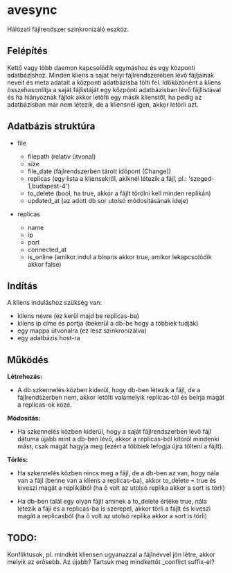 # avesync

Hálózati fájlrendszer szinkronizáló eszköz.

## Felépítés

Kettő vagy több daemon kapcsolódik egymáshoz és egy központi adatbázishoz. Minden kliens a saját helyi fájlrendszerében lévő fájljainak neveit és meta adatait a központi adatbázisba tölti fel. Időközönént a kliens összehasonlítja a saját fájlistáját egy közpönti adatbázisban lévő fájllistával és ha hiányoznak fájlok akkor letölti egy másik klienstől, ha pedig az adatbázisban már nem létezik, de a kliensnél igen, akkor letörli azt.

## Adatbázis struktúra

- file
  - filepath (relatív útvonal)
  - size
  - file_date (fájlrendszerben tárolt időpont (Change))
  - replicas (egy lista a kliensekről, akiknél létezik a fájl, pl.: 'szeged-1,budapest-4')
  - to_delete (bool, ha true, akkor a fájlt törölni kell minden replikán)
  - updated_at (az adott db sor utolsó módosításának ideje)
 
- replicas
  - name
  - ip
  - port
  - connected_at
  - is_online (amikor indul a binaris akkor true, amikor lekapcsolódik akkor false)
    
## Indítás
A kliens induláshoz szükség van:
- kliens névre (ez kerül majd be replicas-ba)
- kliens ip címe és portja (bekerül a db-be hogy a többiek tudják)
- egy mappa útvonalra (ez lesz szinkronizálva)
- egy adatbázis host-ra

## Működés
**Létrehozás:**
- A db szkennelés közben kiderül, hogy db-ben létezik a fájl, de a fájlrendszerben nem, akkor letölti valamelyik replicas-tól és beírja magát a replicas-ok közé.
  
**Módosítás:**
- Ha szkennelés közben kiderül, hogy a saját fájlrendszerben lévő fájl dátuma újabb mint a db-ben lévő, akkor a replicas-ból kitöröl mindenki mást, csak magát hagyja meg (ezért a többiek lefogja újra tölteni a fájlt).

**Törlés:**
- Ha szkennelés közben nincs meg a fájl, de a db-ben az van, hogy nála van a fájl (benne van a kliens a replicas-ba), akkor to_delete = true és kiveszi magát a replikából (ha ő volt az utolsó replika akkor a sort is törli)

- Ha db-ben talál egy olyan fájlt aminek a to_delete értéke true, nála létezik a fájl és a replicas-ba is szerepel, akkor törli a fájlt és kiveszi magát a replicasból (ha ő volt az utolsó replika akkor a sort is törli)

## TODO:
Konfliktusok, pl. mindkét kliensen ugyanazzal a fájlnévvel jön létre, akkor melyik az erősebb. Az újabb? Tartsuk meg mindkettőt _conflict suffix-el?
